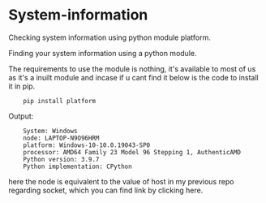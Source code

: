 # System-information
Checking system information using python module platform.

Finding your system information using a python module.

The requirements to use the module is nothing, it's available to most of us as it's a inuilt module and incase if u cant find it below is the code to install it in pip.

        pip install platform
    
Output:
    
        System: Windows
        node: LAPTOP-N9O96HRM
        platform: Windows-10-10.0.19043-SP0
        processor: AMD64 Family 23 Model 96 Stepping 1, AuthenticAMD
        Python version: 3.9.7
        Python implementation: CPython

here the node is equivalent to the value of host in my previous repo regarding socket, which 
you can find link by clicking here.
